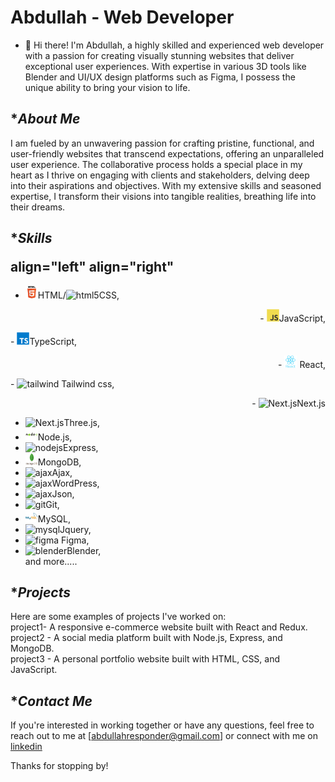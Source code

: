 # Abdullah - Web Developer

- 👋 Hi there! I'm Abdullah, a highly skilled and experienced web developer with a passion for creating visually stunning websites that deliver exceptional user experiences. With expertise in various 3D tools like Blender and UI/UX design platforms such as Figma, I possess the unique ability to bring your vision to life.




## **About Me*

I am fueled by an unwavering passion for crafting pristine, functional, and user-friendly websites that transcend expectations, offering an unparalleled user experience. The collaborative process holds a special place in my heart as I thrive on engaging with clients and stakeholders, delving deep into their aspirations and objectives. With my extensive skills and seasoned expertise, I transform their visions into tangible realities, breathing life into their dreams.




## **Skills* <p> </p> align="left" align="right"
- <p align="left" >
  <img src="https://raw.githubusercontent.com/devicons/devicon/master/icons/html5/html5-original-wordmark.svg" alt="html5" width="20" height="20"/>HTML/<img src="https://upload.wikimedia.org/wikipedia/commons/thumb/d/d5/CSS3_logo_and_wordmark.svg/120px-CSS3_logo_and_wordmark.svg.png" alt="html5" width="20" height="20"/>CSS,         </p>  
<p align="right" > 
- <img src="https://raw.githubusercontent.com/devicons/devicon/master/icons/javascript/javascript-original.svg" alt="javascript" width="20" height="20"/>JavaScript, </p>
<p align="left"  >
-  <img src="https://raw.githubusercontent.com/devicons/devicon/master/icons/typescript/typescript-original.svg" alt="typescript" width="20" height="20"/>TypeScript,    </p>              <p  align="right" >         
- <img src="https://raw.githubusercontent.com/devicons/devicon/master/icons/react/react-original-wordmark.svg" alt="react" width="20" height="20"/> React,   </p>  
<p  align="left" > 
- <img src="https://www.vectorlogo.zone/logos/tailwindcss/tailwindcss-icon.svg" alt="tailwind" width="20" height="20"/> Tailwind css,   </p>   
<p align="right" > 
- <img src="https://dinhanhthi.com/img/header/nextjs.png" alt="Next.js" width="20" height="20"/>Next.js   </p> 

- <img src="https://global.discourse-cdn.com/standard17/uploads/threejs/optimized/2X/e/e4f86d2200d2d35c30f7b1494e96b9595ebc2751_2_496x500.png" alt="Next.js" width="20" height="20"/>Three.js,  <br />
- <img src="https://raw.githubusercontent.com/devicons/devicon/master/icons/nodejs/nodejs-original-wordmark.svg" alt="nodejs" width="20" height="20"/>Node.js,                             
- <img src="https://camo.githubusercontent.com/0566752248b4b31b2c4bdc583404e41066bd0b6726f310b73e1140deefcc31ac/68747470733a2f2f692e636c6f756475702e636f6d2f7a6659366c4c376546612d3330303078333030302e706e67" alt="nodejs" width="20" height="20"/>Express,  <br />
-  <img src="https://raw.githubusercontent.com/devicons/devicon/master/icons/mongodb/mongodb-original-wordmark.svg" alt="mongodb" width="20" height="20"/>MongoDB,                            
- <img src="https://upload.wikimedia.org/wikipedia/commons/thumb/a/a1/AJAX_logo_by_gengns.svg/398px-AJAX_logo_by_gengns.svg.png?20221015001337" alt="ajax" width="20" height="20"/>Ajax,  <br />
-  <img src="https://upload.wikimedia.org/wikipedia/commons/thumb/9/98/WordPress_blue_logo.svg/150px-WordPress_blue_logo.svg.png" alt="ajax" width="20" height="20"/>WordPress,
- <img src="https://upload.wikimedia.org/wikipedia/commons/thumb/c/c9/JSON_vector_logo.svg/160px-JSON_vector_logo.svg.png" alt="ajax" width="20" height="20"/>Json,   <br />
- <img src="https://www.vectorlogo.zone/logos/git-scm/git-scm-icon.svg" alt="git" width="20" height="20"/>Git,
-  <img src="https://raw.githubusercontent.com/devicons/devicon/master/icons/mysql/mysql-original-wordmark.svg" alt="mysql" width="20" height="20"/>MySQL,
- <img src="https://technokrats.in/wp-content/uploads/2020/11/Content1-7.png" alt="mysql" width="20" height="20"/>Jquery,                              
-  <img src="https://www.vectorlogo.zone/logos/figma/figma-icon.svg" alt="figma" width="20" height="20"/> Figma,   <br />
- <img src="https://download.blender.org/branding/community/blender_community_badge_white.svg" alt="blender" width="20" height="20"/>Blender,                            
   and more.....  




## **Projects*

Here are some examples of projects I've worked on: <br />
project1- A responsive e-commerce website built with React and Redux. <br />
project2 - A social media platform built with Node.js, Express, and MongoDB. <br />
project3 - A personal portfolio website built with HTML, CSS, and JavaScript. <br />




 ## **Contact Me*

If you're interested in working together or have any questions,
feel free to reach out to me at [abdullahresponder@gmail.com] or connect with me on [linkedin]( https://www.linkedin.com/in/abdullah-future-b52323280/)

Thanks for stopping by!

